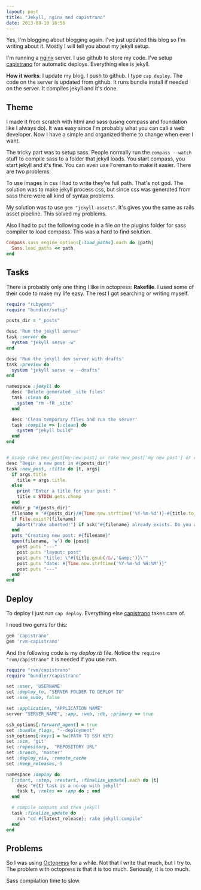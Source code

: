 ```yaml
---
layout: post
title: "Jekyll, nginx and capistrano"
date: 2013-08-10 16:56
---
```

Yes, I'm blogging about blogging again. I've just updated this blog so I'm writing about it. Mostly I will tell you about my jekyll setup.

I'm running a [nginx][nginx] server. I use github to store my code. I've setup [capistrano][capistrano] for automatic deploys. Everything else is jekyll.

**How it works**: I update my blog. I push to github. I type `cap deploy`. The code on the server is updated from github. It runs bundle install if needed on the server. It compiles jekyll and it's done.

## Theme ##

I made it from scratch with html and sass (using compass and foundation like I always do). It was easy since I'm probably what you can call a web developer. Now I have a simple and organized theme to change when ever I want. 

The tricky part was to setup sass. People normally run the `compass --watch` stuff to compile sass to a folder that jekyll loads. You start compass, you start jekyll and it's fine. You can even use Foreman to make it easier. There are two problems:

To use images in css I had to write they're full path. That's not god. The solution was to make jekyll process css, but since css was generated from sass there were all kind of syntax problems.

My solution was to use `gem "jekyll-assets"`. It's gives you the same as rails asset pipeline. This solved my problems.

Also I had to put the following code in a file on the plugins folder for sass compiler to load compass. This was a hard to find solution.

```ruby
Compass.sass_engine_options[:load_paths].each do |path|
  Sass.load_paths << path
end
```

## Tasks ##

There is probably only one thing I like in octopress: **Rakefile**. I used some of their code to make my life easy. The rest I got searching or writing myself.

```ruby
require "rubygems"
require "bundler/setup"

posts_dir = "_posts"

desc 'Run the jekyll server'
task :server do
  system "jekyll serve -w"
end

desc 'Run the jekyll dev server with drafts'
task :preview do
  system "jekyll serve -w --drafts"
end

namespace :jekyll do
  desc 'Delete generated _site files'
  task :clean do
    system "rm -fR _site"
  end

  desc 'Clean temporary files and run the server'
  task :compile => [:clean] do
    system "jekyll build"
  end
end


# usage rake new_post[my-new-post] or rake new_post['my new post'] or rake new_post (defaults to "new-post")
desc "Begin a new post in #{posts_dir}"
task :new_post, :title do |t, args|
  if args.title
    title = args.title
  else
    print "Enter a title for your post: "
    title = STDIN.gets.chomp
  end
  mkdir_p "#{posts_dir}"
  filename = "#{posts_dir}/#{Time.now.strftime('%Y-%m-%d')}-#{title.to_url}.md"
  if File.exist?(filename)
    abort("rake aborted!") if ask("#{filename} already exists. Do you want to overwrite?", ['y', 'n']) == 'n'
  end
  puts "Creating new post: #{filename}"
  open(filename, 'w') do |post|
    post.puts "---"
    post.puts "layout: post"
    post.puts "title: \"#{title.gsub(/&/,'&amp;')}\""
    post.puts "date: #{Time.now.strftime('%Y-%m-%d %H:%M')}"
    post.puts "---"
  end
end
```


## Deploy ##

To deploy I just run `cap deploy`. Everything else [capistrano][capistrano] takes care of.

I need two gems for this:

```ruby
gem 'capistrano'
gem 'rvm-capistrano'
```

And the following code is my _deploy.rb_ file. Notice the `require "rvm/capistrano"` it is needed if you use rvm.

```ruby
require "rvm/capistrano"
require "bundler/capistrano"

set :user, 'USERNAME'
set :deploy_to, "SERVER FOLDER TO DEPLOY TO"
set :use_sudo, false

set :application, "APPLICATION NAME"
server "SERVER_NAME", :app, :web, :db, :primary => true

ssh_options[:forward_agent] = true
set :bundle_flags, "--deployment"
ssh_options[:keys] = %w(PATH TO SSH KEY)
set :scm, 'git'
set :repository,  "REPOSITORY URL"
set :branch, 'master'
set :deploy_via, :remote_cache
set :keep_releases, 5

namespace :deploy do
  [:start, :stop, :restart, :finalize_update].each do |t|
    desc "#{t} task is a no-op with jekyll"
    task t, :roles => :app do ; end
  end

  # compile compass and then jekyll
  task :finalize_update do
    run "cd #{latest_release}; rake jekyll:compile"
  end
end
```

## Problems ##

So I was using [Octopress][octopress] for a while. Not that I write that much, but I try to. The problem with octopress is that it is too much. Seriously, it is too much. 

Sass compilation time to slow.

[capistrano]: https://github.com/capistrano/capistrano
[nginx]: http://nginx.org/
[octopress]: http://octopress.org/
[medium]: https://medium.com/
